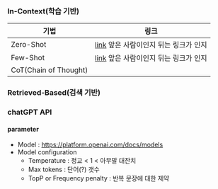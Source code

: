 ### In-Context(학습 기반)
| 기법 | 링크 |
|--|--|
| Zero-Shot | [link](./codes/01.zero-shot.ipynb) 앞은 사람이인지 뒤는 링크가 인지|
| Few-Shot | [link](./codes/02.few-shot.ipynb) 앞은 사람이인지 뒤는 링크가 인지|
| CoT(Chain of Thought) | []() |

### Retrieved-Based(검색 기반)

### chatGPT API
#### parameter
- Model : https://platform.openai.com/docs/models
- Model configuration
    + Temperature : 정교 < 1 < 아무말 대잔치
    + Max tokens : 단어(?) 갯수
    + TopP or Frequency penalty : 반복 문장에 대한 제약